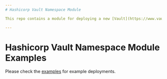 ```yaml
---
# Hashicorp Vault Namespace Module

This repo contains a module for deploying a new [Vault](https://www.vault.io/) namespace on an existing Vault cluster using [Terraform](https://www.terraform.io/).

---
```

# Hashicorp Vault Namespace Module Examples

Please check the [examples](https://github.com/stoffee/terraform-hashicorp-vault-namespace/tree/primary/examples) for example deployments.